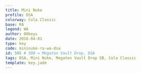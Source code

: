```yaml
---
title: Mini Nuke
profile: DSA
colorway: Cola Classic
base: RA
legend: WA
author: 00keys
date: 2016-04-01
type: key
code: mininuke-ra-wa-dsa
id: 505 # 500 = Megaton Vault Drop, DSA
tags: DSA, Mini Nuke, Megaton Vault Drop GB, Cola Classic
template: key.jade
---
```


<span class="more"> 

